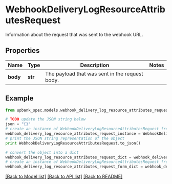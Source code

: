 # WebhookDeliveryLogResourceAttributesRequest

Information about the request that was sent to the webhook URL. 

## Properties

Name | Type | Description | Notes
------------ | ------------- | ------------- | -------------
**body** | **str** | The payload that was sent in the request body.  | 

## Example

```python
from upbank_spec.models.webhook_delivery_log_resource_attributes_request import WebhookDeliveryLogResourceAttributesRequest

# TODO update the JSON string below
json = "{}"
# create an instance of WebhookDeliveryLogResourceAttributesRequest from a JSON string
webhook_delivery_log_resource_attributes_request_instance = WebhookDeliveryLogResourceAttributesRequest.from_json(json)
# print the JSON string representation of the object
print WebhookDeliveryLogResourceAttributesRequest.to_json()

# convert the object into a dict
webhook_delivery_log_resource_attributes_request_dict = webhook_delivery_log_resource_attributes_request_instance.to_dict()
# create an instance of WebhookDeliveryLogResourceAttributesRequest from a dict
webhook_delivery_log_resource_attributes_request_form_dict = webhook_delivery_log_resource_attributes_request.from_dict(webhook_delivery_log_resource_attributes_request_dict)
```
[[Back to Model list]](../README.md#documentation-for-models) [[Back to API list]](../README.md#documentation-for-api-endpoints) [[Back to README]](../README.md)


